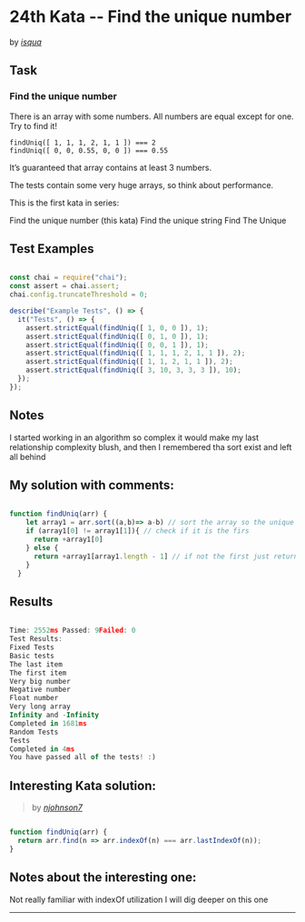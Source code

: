 # 24th Kata -- Find the unique number




by *[isqua](https://www.codewars.com/users/isqua)*


## Task

### Find the unique number


There is an array with some numbers. All numbers are equal except for one. Try to find it!
```
findUniq([ 1, 1, 1, 2, 1, 1 ]) === 2
findUniq([ 0, 0, 0.55, 0, 0 ]) === 0.55
```
It’s guaranteed that array contains at least 3 numbers.

The tests contain some very huge arrays, so think about performance.

This is the first kata in series:

Find the unique number (this kata)
Find the unique string
Find The Unique



## Test Examples

```js

const chai = require("chai");
const assert = chai.assert;
chai.config.truncateThreshold = 0;

describe("Example Tests", () => {
  it("Tests", () => {
    assert.strictEqual(findUniq([ 1, 0, 0 ]), 1);
    assert.strictEqual(findUniq([ 0, 1, 0 ]), 1);
    assert.strictEqual(findUniq([ 0, 0, 1 ]), 1);
    assert.strictEqual(findUniq([ 1, 1, 1, 2, 1, 1 ]), 2);
    assert.strictEqual(findUniq([ 1, 1, 2, 1, 1 ]), 2);
    assert.strictEqual(findUniq([ 3, 10, 3, 3, 3 ]), 10);
  });
});

```


## Notes

I started working in an algorithm so complex it would make my last relationship complexity blush, and then I remembered tha sort exist and left all behind

## My solution with comments:

```js

function findUniq(arr) {
    let array1 = arr.sort((a,b)=> a-b) // sort the array so the unique ends up at the end or beginning of the array
    if (array1[0] != array1[1]){ // check if it is the firs
      return +array1[0]
    } else {
      return +array1[array1.length - 1] // if not the first just return the last element
    }
  }
```


## Results

```js

Time: 2552ms Passed: 9Failed: 0
Test Results:
Fixed Tests
Basic tests 
The last item
The first item
Very big number
Negative number
Float number
Very long array
Infinity and -Infinity
Completed in 1681ms
Random Tests
Tests
Completed in 4ms
You have passed all of the tests! :)

```

## Interesting Kata solution:
> by *[njohnson7](https://www.codewars.com/users/njohnson7)*

```js

function findUniq(arr) {
  return arr.find(n => arr.indexOf(n) === arr.lastIndexOf(n));
}
```

## Notes about the interesting one:

Not really familiar with indexOf utilization I will dig deeper on this one 


---
